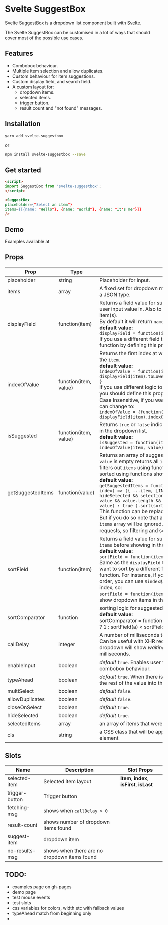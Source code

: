 # Svelte SuggestBox

Svelte SuggestBox is a dropdown list component built with [Svelte](https://svelte.dev).

The Svelte SuggestBox can be customised in a lot of ways that should cover most of the possible use cases.

## Features

* Combobox behaviour.
* Multiple item selection and allow duplicates.
* Custom behaviour for item suggestions.
* Custom display field, and search field.
* A custom layout for:
    * dropdown items.
    * selected items.
    * trigger button.
    * result count and "not found" messages.

## Installation
```bash
yarn add svelte-suggestbox
```
or
```bash
npm install svelte-suggestbox --save
```

## Get started

```html
<script>
import SuggestBox from 'svelte-suggestbox';
</script>

<SuggestBox
placeholder={"Select an item"}
items={[{name: "Hello"}, {name: "World"}, {name: "It's me"}]}
/>
```

## Demo

Examples available at

## Props

| Prop | Type | Description|
|---|---|---|
| placeholder | string | Placeholder for input.<br> |
| items | array | A fixed set for dropdown menu elements. All array items must be of a JSON type.|
| displayField | function(item) | Returns a field value for supplied `item`. This value is used to lookup user input value in. Also to show in the dropdown and as a selected item(s).<br> By default it will return `name` field value. <br>**default value:**<br> ```displayField = function(item) { return item.name; }``` <br>If you use a different field than `name` then you should replace this function by defining this prop.|
| indexOfValue | function(item, value) | Returns the first index at which user input `value` can be found in the `item`.<br>**default value:**<br> ```indexOfValue = function(item, value) { return displayField(item).toLowerCase().indexOf(value.toLowerCase()); }``` <br> if you use different logic to lookup user input value in items then you should define this prop. For instance, by default this function is Case Insensitive, if you want to make it Case Sensitive then you can change to:<br> ```indexOfValue = {function(item, value) { return displayField(item).indexOf(value); } }```|
| isSuggested | function(item, value) | Returns `true` or `false` indicating weather an `item` should be shown in the dropdown list. <br>**default value:**<br>  ```isSuggested = function(item, value) { return indexOfValue(item, value) > -1; }``` |
| getSuggestedItems | function(value) | Returns an array of suggested dropdown list items. If user input `value` is empty returns all `items`. If there is a user input `value` then it filters out `items` using functions shown above. Also `items` get sorted using functions shown below.<br>**default value:**<br>```getSuggestedItems = function(value) { return items.map((item, index) => ({ ...item, [INDEX_FIELD]: index })).filter(item => hideSelected && selectionMap[item[INDEX_FIELD]] ? false : value && value.length && enableInput ? isSuggested(item, value) : true ).sort(sortComparator);}```<br> This function can be replaced to change suggestions behaviour. But if you do so note that all the functions described above and the `items` array will be ignored. This prop can be used for XHR requests, so filtering and sorting will be handled on a server side.|
| sortField | function(item) | Returns a field value for supplied `item`. This value is used to sort `items` before showing in the dropdown.<br>**default value:**<br>```sortField = function(item) { return item.name; }``` <br> Same as the `displayField` this function returns `name` field. If you want to sort by a different field value then, you should replace this function. For instance, if you want to preserve initial `items` array order, you can use `$index$` field that holds reference to `items` array index, so:<br>```sortField = function(item) { return item['$index$']; }``` will show dropdown items in the same order they are in `items` array.|
| sortComparator | function | sorting logic for suggested items <br>**default value:**<br> sortComparator = function(a, b) { return sortField(a) > sortField(b) ? 1 : sortField(a) < sortField(b) ? -1 : 0; }|
| callDelay | integer | A number of milliseconds to wait before calling `getSuggestedItems`. Can be useful with XHR requests. **Default value is** 0. The dropdown will show _waiting message_ for `callDelay` number of milliseconds.|
| enableInput | boolean | *default* `true`. Enables user to input a lookup value. Set to `false` for combobox behaviour.|
| typeAhead | boolean | *default* `true`. When there is only one suggested item left, it will fill the rest of the value into the input.|
| multiSelect | boolean | *default* `false`. |
| allowDuplicates | boolean | *default* `false`. |
| closeOnSelect | boolean | *default* `true`. |
| hideSelected | boolean |  *default* `true`. |
| selectedItems | array | an array of items that were selected. |
| cls | string | a CSS class that will be appended (if defined) to the parent DOM element|

## Slots

| Name | Description | Slot Props |
|---|---|---|
| selected-item | Selected item layout | **item**, **index**, **isFirst**, **isLast** |
| trigger-button | Trigger button | |
| fetching-msg | shows when `callDelay > 0` | |
| result-count | shows number of dropdown items found ||
| suggest-item | dropdown item ||
| no-results-msg | shows when there are no dropdown items found ||

## TODO:
- examples page on gh-pages
- demo page
- test mouse events
- test slots
- css variables for colors, width etc with fallback values
- typeAhead match from beginning only
-
